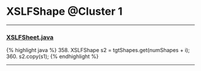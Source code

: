 # XSLFShape @Cluster 1

***

### [XSLFSheet.java](https://searchcode.com/codesearch/view/97406768/)
{% highlight java %}
358. XSLFShape s2 = tgtShapes.get(numShapes + i);
360. s2.copy(s1);
{% endhighlight %}

***

